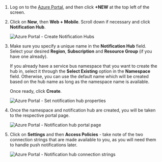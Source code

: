 

1. Log on to the [Azure Portal](https://portal.azure.com), and then click **+NEW** at the top left of the screen.
2. Click on **New**, then **Web + Mobile**. Scroll down if necessary and click **Notification Hub**.
   
      ![Azure Portal - Create Notification Hubs](https://docstestmedia1.blob.core.windows.net/azure-media/includes/media/notification-hubs-portal-create-new-hub/notification-hubs-azure-portal-create.png)
      
3. Make sure you specify a unique name in the **Notification Hub** field. Select your desired **Region**, **Subscription** and **Resource Group** (if you have one already). 
   
    If you already have a service bus namespace that you want to create the hub in, select it through the **Select Existing** option in the **Namespace** field.  Otherwise, you can use the default name which will be created based on the hub name as long as the namespace name is available. 
   
    Once ready, click **Create**.
   
      ![Azure Portal - Set notification hub properties](https://docstestmedia1.blob.core.windows.net/azure-media/includes/media/notification-hubs-portal-create-new-hub/notification-hubs-azure-portal-settings.png)
4. Once the namespace and notification hub are created, you will be taken to the respective portal page. 
   
      ![Azure Portal - Notification hub portal page](https://docstestmedia1.blob.core.windows.net/azure-media/includes/media/notification-hubs-portal-create-new-hub/notification-hubs-azure-portal-page.png)
5. Click on **Settings** and then **Access Policies** - take note of the two connection strings that are made available to you, as you will need them to handle push notifications later.
   
      ![Azure Portal - Notification hub connection strings](https://docstestmedia1.blob.core.windows.net/azure-media/includes/media/notification-hubs-portal-create-new-hub/notification-hubs-connection-strings-portal.png)






